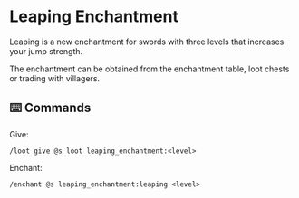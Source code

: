 # Leaping Enchantment

Leaping is a new enchantment for swords with three levels that increases your jump strength.

The enchantment can be obtained from the enchantment table, loot chests or trading with villagers.

## ⌨️ Commands

Give:

```mcfunction
/loot give @s loot leaping_enchantment:<level>
```

Enchant:

```mcfunction
/enchant @s leaping_enchantment:leaping <level>
```
